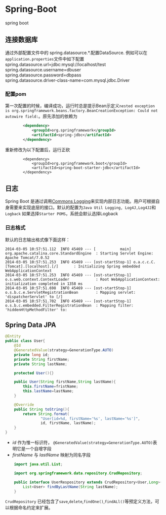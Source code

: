 # Spring-Boot
spring boot 

## 连接数据库
通过外部配置文件中的 spring.datasource.*.配置DataSource. 例如可以在 ` application.properties`文件中如下配置
spring.datasource.url=jdbc:mysql://localhost/test <br>
spring.datasource.username=dbuser <br>
spring.datasource.password=dbpass <br>
spring.datasource.driver-class-name=com.mysql.jdbc.Driver <br>
### 配置pom
第一次配置的时候，编译成功，运行时总是提示Bean示定义`nested exception is org.springframework.beans.factory.BeanCreationException: Could not autowire field:`。原先添加的依赖为

```xml
        <dependency>
            <groupId>org.springframework</groupId>
            <artifactId>spring-jdbc</artifactId>
        </dependency>
```
重新修改为以下配置后，运行正砍
```
        <dependency>
            <groupId>org.springframework.boot</groupId>
            <artifactId>spring-boot-starter-jdbc</artifactId>
        </dependency>
```

## 日志
    
Spring Boot 是通过调用[Commons Logging](http://commons.apache.org/proper/commons-logging/)来实现内部日志功能。用户可根据自身需要来实现底层的接口。默认的配置为`Java Util Logging, Log4J,Log4J2`和`Logback`
如果选择`Starter POMS`，系统会默认选择Logback

### 日志格式

默认的日志输出格式像下面这样：
``` log
2014-03-05 10:57:51.112  INFO 45469 --- [           main] org.apache.catalina.core.StandardEngine  : Starting Servlet Engine: Apache Tomcat/7.0.52
2014-03-05 10:57:51.253  INFO 45469 --- [ost-startStop-1] o.a.c.c.C.[Tomcat].[localhost].[/]       : Initializing Spring embedded WebApplicationContext
2014-03-05 10:57:51.253  INFO 45469 --- [ost-startStop-1] o.s.web.context.ContextLoader            : Root WebApplicationContext: initialization completed in 1358 ms
2014-03-05 10:57:51.698  INFO 45469 --- [ost-startStop-1] o.s.b.c.e.ServletRegistrationBean        : Mapping servlet: 'dispatcherServlet' to [/]
2014-03-05 10:57:51.702  INFO 45469 --- [ost-startStop-1] o.s.b.c.embedded.FilterRegistrationBean  : Mapping filter: 'hiddenHttpMethodFilter' to:
```

## Spring Data JPA

```java
@Entity
public class User{
    @Id
    @GeneratedValue(strategy=GenerationType.AUTO)
    private long id;
    private String firstName;
    private String lastName;

    protected User(){}

    public User(String firstName,String lastName){
        this.firstName=fristName;
        this.lastName=lastName;
    }

    @Override
    public String toString(){
        return String.format(
                "User[id=%d, firstName='%s', lastName='%s']",
                id, firstName, lastName);
    }
}
```
+ *id* 作为惟一标识符， `@GeneratedValue(strategy=GenerationType.AUTO)`表明它是一个自增字段
+ *firstName* 与 *lastName* 映射为同名字段

```java
    import java.util.List;

    import org.springframework.data.repository.CrudRepository;

    public interface UserRespository extends CrudRepository<User,Long>{
        List<User> findByLastName(String lastName);
    }
```
`CrudRepository` 已经包含了`save`,`delete`,`findOne()`,`findALl()`等预定义方法，可以根据命名约定来扩展。